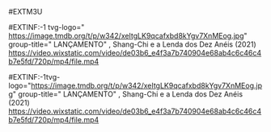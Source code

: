 #EXTM3U

#EXTINF:-1 tvg-logo=" https://image.tmdb.org/t/p/w342/xeItgLK9qcafxbd8kYgv7XnMEog.jpg"
group-title=" LANÇAMENTO" , Shang-Chi e a Lenda dos Dez Anéis (2021)
https://video.wixstatic.com/video/de03b6_e4f3a7b740904e68ab4c6c46c4b7e5fd/720p/mp4/file.mp4



#EXTINF:-1tvg-logo="https://image.tmdb.org/t/p/w342/xeItgLK9qcafxbd8kYgv7XnMEog.jpg"
group-title=" LANÇAMENTO" , 
Shang-Chi e a Lenda dos Dez Anéis (2021)
https://video.wixstatic.com/video/de03b6_e4f3a7b740904e68ab4c6c46c4b7e5fd/720p/mp4/file.mp4
